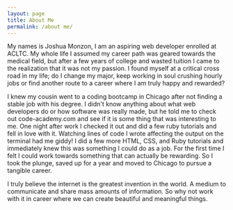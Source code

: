 ```yaml
---
layout: page
title: About Me
permalink: /about me/
---
```


My names is Joshua Monzon, I am an aspiring web developer enrolled at ACLTC. My whole life I assumed my career path was geared towards the medical field, but after a few years of college and wasted tuition I came to the realization that it was not my passion. I found myself at a critical cross road in my life; do I change my major, keep working in soul crushing hourly jobs or find another route to a career where I am truly happy and rewarded? 
  
I knew my cousin went to a coding bootcamp in Chicago after not finding a stable job with his degree. I didn't know anything about what web developers do or how software was really made, but he told me to check out code-academy.com and see if it is some thing that was interesting to me. One night after work I checked it out and did a few ruby tutorials and fell in love with it. Watching lines of code I wrote affecting the output on the terminal had me giddy! I did a few more HTML, CSS, and Ruby tutorials and immediately knew this was something I could do as a job. For the first time I felt I could work towards something that can actually be rewarding. So I took the plunge, saved up for a year and moved to Chicago to pursue a tangible career. 
   
I truly believe the internet is the greatest invention in the world. A medium to communicate and share mass amounts of information. So why not work with it in career where we can create beautiful and meaningful things.  